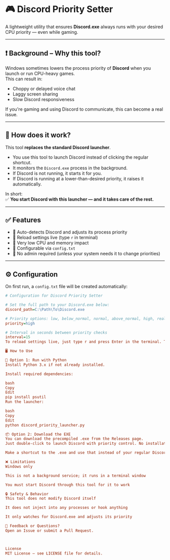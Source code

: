 # 🎮 Discord Priority Setter

A lightweight utility that ensures **Discord.exe** always runs with your desired CPU priority — even while gaming.

---

## ❗ Background – Why this tool?

Windows sometimes lowers the process priority of **Discord** when you launch or run CPU-heavy games.  
This can result in:

- Choppy or delayed voice chat
- Laggy screen sharing
- Slow Discord responsiveness

If you're gaming and using Discord to communicate, this can become a real issue.

---

## 🚀 How does it work?

This tool **replaces the standard Discord launcher**.

- You use this tool to launch Discord instead of clicking the regular shortcut.
- It monitors the `Discord.exe` process in the background.
- If Discord is not running, it starts it for you.
- If Discord is running at a lower-than-desired priority, it raises it automatically.

In short:  
✅ **You start Discord with this launcher — and it takes care of the rest.**

---

## ✅ Features

- 🧠 Auto-detects Discord and adjusts its process priority
- 🔄 Reload settings live (type `r` in terminal)
- 💾 Very low CPU and memory impact
- 🧩 Configurable via `config.txt`
- 👤 No admin required (unless your system needs it to change priorities)

---

## ⚙️ Configuration

On first run, a `config.txt` file will be created automatically:

```ini
# Configuration for Discord Priority Setter

# Set the full path to your Discord.exe below:
discord_path=C:\Path\To\Discord.exe

# Priority options: low, below_normal, normal, above_normal, high, realtime
priority=high

# Interval in seconds between priority checks
interval=15
To reload settings live, just type r and press Enter in the terminal. To quit and stop Discord, type q.

🖥️ How to Use

🐍 Option 1: Run with Python
Install Python 3.x if not already installed.

Install required dependencies:

bash
Copy
Edit
pip install psutil
Run the launcher:

bash
Copy
Edit
python discord_priority_launcher.py

📦 Option 2: Download the EXE
You can download the precompiled .exe from the Releases page.
Just double-click to launch Discord with priority control. No installation required.

Make a shortcut to the .exe and use that instead of your regular Discord shortcut.

❌ Limitations
Windows only

This is not a background service; it runs in a terminal window

You must start Discord through this tool for it to work

🔒 Safety & Behavior
This tool does not modify Discord itself

It does not inject into any processes or hook anything

It only watches for Discord.exe and adjusts its priority

🙋 Feedback or Questions?
Open an Issue or submit a Pull Request.



License
MIT License — see LICENSE file for details.
```
